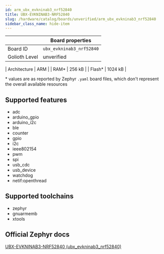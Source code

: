 ```yaml
---
id: arm_ubx_evkninab3_nrf52840
title: UBX-EVKNINAB3-NRF52840
slug: /hardware/catalog/boards/unverified/arm_ubx_evkninab3_nrf52840
sidebar_class_name: hide-item
---
```


[//]: # (This is an auto-generated file, do not edit! Changes to it will be lost upon re-generation)



|                | Board properties     |
| -------------  | -------------------- |
| Board ID       | `ubx_evkninab3_nrf52840` |
| Golioth Level  | unverified       |

| Architecture   | ARM |
| RAM*           | 256 kB |
| Flash*         | 1024 kB |

\* values are as reported by Zephyr `.yaml` board files, which don't represent the overall available resources



## Supported features

* adc
* arduino_gpio
* arduino_i2c
* ble
* counter
* gpio
* i2c
* ieee802154
* pwm
* spi
* usb_cdc
* usb_device
* watchdog
* netif:openthread

## Supported toolchains

* zephyr
* gnuarmemb
* xtools

## Official Zephyr docs

[UBX-EVKNINAB3-NRF52840 (ubx_evkninab3_nrf52840)](https://docs.zephyrproject.org/latest/boards/arm/ubx_evkninab3_nrf52840/doc/index.html)
